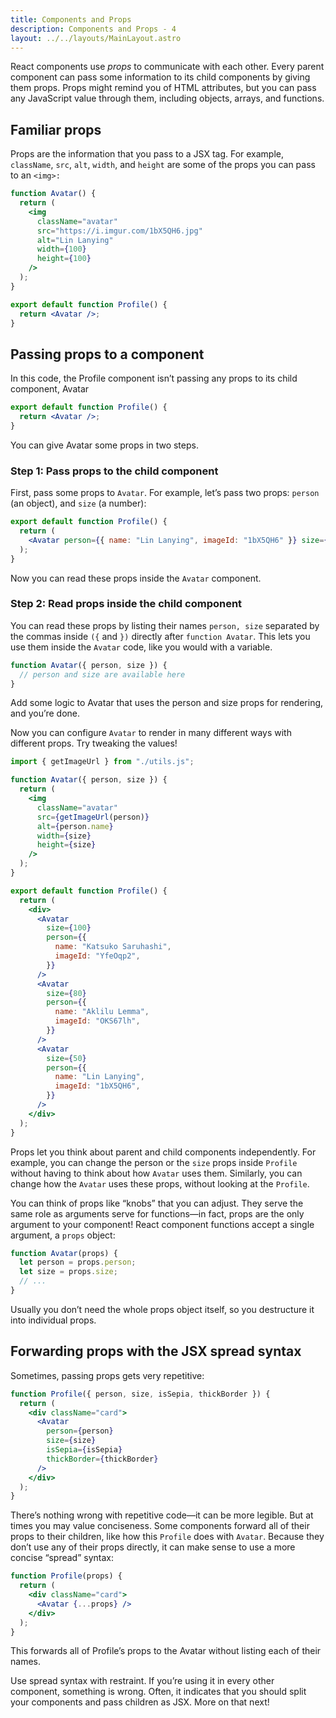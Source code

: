 ```yaml
---
title: Components and Props
description: Components and Props - 4
layout: ../../layouts/MainLayout.astro
---
```


React components use _props_ to communicate with each other. Every parent component can pass some information to its child components by giving them props. Props might remind you of HTML attributes, but you can pass any JavaScript value through them, including objects, arrays, and functions.

## Familiar props

Props are the information that you pass to a JSX tag. For example, `className`, `src`, `alt`, `width`, and `height` are some of the props you can pass to an `<img>:`

```jsx
function Avatar() {
  return (
    <img
      className="avatar"
      src="https://i.imgur.com/1bX5QH6.jpg"
      alt="Lin Lanying"
      width={100}
      height={100}
    />
  );
}

export default function Profile() {
  return <Avatar />;
}
```

## Passing props to a component

In this code, the Profile component isn’t passing any props to its child component, Avatar

```jsx
export default function Profile() {
  return <Avatar />;
}
```

You can give Avatar some props in two steps.

### Step 1: Pass props to the child component

First, pass some props to `Avatar`. For example, let’s pass two props: `person` (an object), and `size` (a number):

```jsx
export default function Profile() {
  return (
    <Avatar person={{ name: "Lin Lanying", imageId: "1bX5QH6" }} size={100} />
  );
}
```

Now you can read these props inside the `Avatar` component.

### Step 2: Read props inside the child component

You can read these props by listing their names `person, size` separated by the commas inside `({` and `})` directly after `function Avatar`. This lets you use them inside the `Avatar` code, like you would with a variable.

```jsx
function Avatar({ person, size }) {
  // person and size are available here
}
```

Add some logic to Avatar that uses the person and size props for rendering, and you’re done.

Now you can configure `Avatar` to render in many different ways with different props. Try tweaking the values!

```jsx
import { getImageUrl } from "./utils.js";

function Avatar({ person, size }) {
  return (
    <img
      className="avatar"
      src={getImageUrl(person)}
      alt={person.name}
      width={size}
      height={size}
    />
  );
}

export default function Profile() {
  return (
    <div>
      <Avatar
        size={100}
        person={{
          name: "Katsuko Saruhashi",
          imageId: "YfeOqp2",
        }}
      />
      <Avatar
        size={80}
        person={{
          name: "Aklilu Lemma",
          imageId: "OKS67lh",
        }}
      />
      <Avatar
        size={50}
        person={{
          name: "Lin Lanying",
          imageId: "1bX5QH6",
        }}
      />
    </div>
  );
}
```

Props let you think about parent and child components independently. For example, you can change the person or the `size` props inside `Profile` without having to think about how `Avatar` uses them. Similarly, you can change how the `Avatar` uses these props, without looking at the `Profile`.

You can think of props like “knobs” that you can adjust. They serve the same role as arguments serve for functions—in fact, props are the only argument to your component! React component functions accept a single argument, a `props` object:

```jsx
function Avatar(props) {
  let person = props.person;
  let size = props.size;
  // ...
}
```
Usually you don’t need the whole props object itself, so you destructure it into individual props.

## Forwarding props with the JSX spread syntax 

Sometimes, passing props gets very repetitive:

```jsx
function Profile({ person, size, isSepia, thickBorder }) {
  return (
    <div className="card">
      <Avatar
        person={person}
        size={size}
        isSepia={isSepia}
        thickBorder={thickBorder}
      />
    </div>
  );
}
```
There’s nothing wrong with repetitive code—it can be more legible. But at times you may value conciseness. Some components forward all of their props to their children, like how this `Profile` does with `Avatar`. Because they don’t use any of their props directly, it can make sense to use a more concise “spread” syntax:

```jsx
function Profile(props) {
  return (
    <div className="card">
      <Avatar {...props} />
    </div>
  );
}
```
This forwards all of Profile’s props to the Avatar without listing each of their names.

Use spread syntax with restraint. If you’re using it in every other component, something is wrong. Often, it indicates that you should split your components and pass children as JSX. More on that next!
